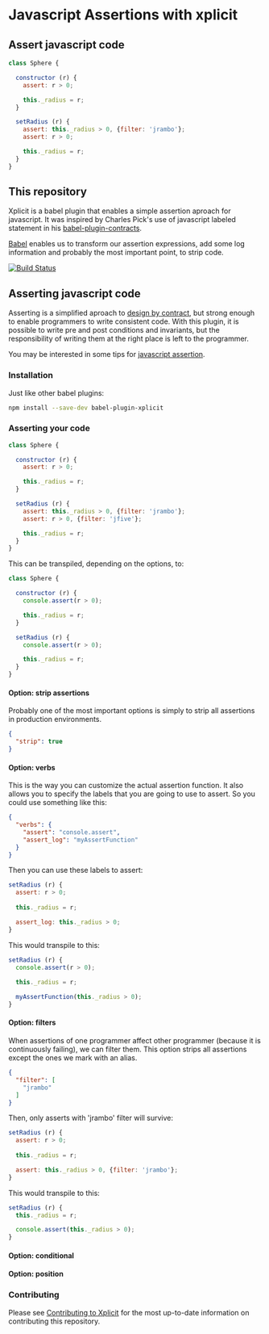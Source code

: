 
Javascript Assertions with xplicit
====

## Assert javascript code

```js
class Sphere {

  constructor (r) {
    assert: r > 0;

    this._radius = r;
  }

  setRadius (r) {
    assert: this._radius > 0, {filter: 'jrambo'};
    assert: r > 0;

    this._radius = r;
  }
}
```


## This repository
Xplicit is a babel plugin that enables a simple assertion aproach for javascript. It was inspired by Charles Pick's use of javascript labeled statement in his [babel-plugin-contracts](https://github.com/codemix/babel-plugin-contracts).

[Babel](https://babeljs.io/) enables us to transform our assertion expressions, add some log information and probably the most important point, to strip code.


[![Build Status](https://travis-ci.org/edgarweto/babel-plugin-xplicit.svg)](https://travis-ci.org/edgarweto/babel-plugin-xplicit)


## Asserting javascript code
 Asserting is a simplified aproach to [design by contract](https://en.wikipedia.org/wiki/Design_by_contract), but strong enough to enable programmers to write consistent code. With this plugin, it is possible to write pre and post conditions and invariants, but the responsibility of writing them at the right place is left to the programmer.

 You may be interested in some tips for [javascript assertion](http://privaliait.blogspot.com.es/2017/04/javascript-assert-best-practices.html).


### Installation
Just like other babel plugins:

```sh
npm install --save-dev babel-plugin-xplicit
```

### Asserting your code

```js
class Sphere {

  constructor (r) {
    assert: r > 0;

    this._radius = r;
  }

  setRadius (r) {
    assert: this._radius > 0, {filter: 'jrambo'};
    assert: r > 0, {filter: 'jfive'};

    this._radius = r;
  }
}
```

This can be transpiled, depending on the options, to:

```js
class Sphere {

  constructor (r) {
    console.assert(r > 0);

    this._radius = r;
  }

  setRadius (r) {
    console.assert(r > 0);

    this._radius = r;
  }
}
```


#### Option: strip assertions
Probably one of the most important options is simply to strip all assertions in production environments.

```json
{
  "strip": true
}
```

#### Option: verbs
This is the way you can customize the actual assertion function. It also allows you to specify the labels that you are going to use to assert. So you could use something like this:

```json
{
  "verbs": {
    "assert": "console.assert",
    "assert_log": "myAssertFunction"
  }
}
```

Then you can use these labels to assert:

```js
setRadius (r) {
  assert: r > 0;
  
  this._radius = r;

  assert_log: this._radius > 0;
}
```

This would transpile to this:


```js
setRadius (r) {
  console.assert(r > 0);
  
  this._radius = r;

  myAssertFunction(this._radius > 0);
}
```


#### Option: filters
When assertions of one programmer affect other programmer (because it is continuously failing), we can filter
them. This option strips all assertions except the ones we mark with an alias.

```json
{
  "filter": [
    "jrambo"
  ]
}
```

Then, only asserts with 'jrambo' filter will survive:


```js
setRadius (r) {
  assert: r > 0;
  
  this._radius = r;

  assert: this._radius > 0, {filter: 'jrambo'};
}
```

This would transpile to this:


```js
setRadius (r) {
  this._radius = r;

  console.assert(this._radius > 0);
}
```





#### Option: conditional

#### Option: position



### Contributing

Please see [Contributing to Xplicit](/CONTRIBUTING.md) for the most up-to-date information on contributing this repository.